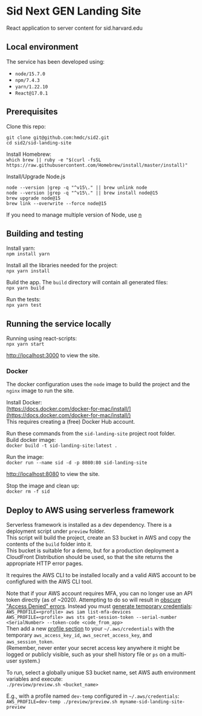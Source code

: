 # Sid Next GEN Landing Site
React application to server content for sid.harvard.edu

## Local environment
The service has been developed using:
* `node/15.7.0`
* `npm/7.4.3`
* `yarn/1.22.10`
* `React@17.0.1`

## Prerequisites
Clone this repo:
```
git clone git@github.com:hmdc/sid2.git
cd sid2/sid-landing-site
```

Install Homebrew:  
`which brew || ruby -e "$(curl -fsSL https://raw.githubusercontent.com/Homebrew/install/master/install)"`

Install/Upgrade Node.js
```
node --version |grep -q "^v15\." || brew unlink node
node --version |grep -q "^v15\." || brew install node@15
brew upgrade node@15
brew link --overwrite --force node@15
```
If you need to manage multiple version of Node, use [n](https://github.com/tj/n)

## Building and testing
Install yarn:  
`npm install yarn`

Install all the libraries needed for the project:  
`npx yarn install`

Build the app. The `build` directory will contain all generated files:  
`npx yarn build`

Run the tests:  
`npx yarn test`

## Running the service locally
Running using react-scripts:  
`npx yarn start`

[http://localhost:3000](http://localhost:3000) to view the site.

### Docker
The docker configuration uses the `node` image to build the project and the `nginx` image to run the site.

Install Docker:  
[https://docs.docker.com/docker-for-mac/install/](https://docs.docker.com/docker-for-mac/install/)  
This requires creating a (free) Docker Hub account.

Run these commands from the `sid-landing-site` project root folder.  
Build docker image:  
`docker build -t sid-landing-site:latest .`

Run the image:   
`docker run --name sid -d -p 8080:80 sid-landing-site`

[http://localhost:8080](http://localhost:8080) to view the site.

Stop the image and clean up:  
`docker rm -f sid`

## Deploy to AWS using serverless framework
Serverless framework is installed as a dev dependency. There is a deployment script under `preview` folder.  
This script will build the project, create an S3 bucket in AWS and copy the contents of the `build` folder into it.  
This bucket is suitable for a demo, but for a production deployment a CloudFront Distribution should be used, so that the site returns the appropriate HTTP error pages.

It requires the AWS CLI to be installed locally and a valid AWS account to be configfured with the AWS CLI tool.  

Note that if your AWS account requires MFA, you can no longer use an API token directly (as of ~2020). Attempting to do so will result in [obscure "Access Denied" errors](https://github.com/serverless/serverless/issues/4285#issuecomment-338177829). Instead you must [generate temporary credentials](https://aws.amazon.com/premiumsupport/knowledge-center/authenticate-mfa-cli/):  
`AWS_PROFILE=<profile> aws iam list-mfa-devices`  
`AWS_PROFILE=<profile> aws sts get-session-token --serial-number <SerialNumber> --token-code <code_from_app>`  
Then add a new [profile section](https://docs.aws.amazon.com/cli/latest/userguide/cli-configure-profiles.html) to your `~/.aws/credentials` with the temporary `aws_access_key_id`, `aws_secret_access_key`, and `aws_session_token`.  
(Remember, never enter your secret access key anywhere it might be logged or publicly visible, such as your shell history file or `ps` on a multi-user system.)

To run, select a globally unique S3 bucket name, set AWS auth environment variables and execute:  
`./preview/preview.sh <bucket_name>`

E.g., with a profile named `dev-temp` configured in `~/.aws/credentials`:  
`AWS_PROFILE=dev-temp ./preview/preview.sh myname-sid-landing-site-preview`

